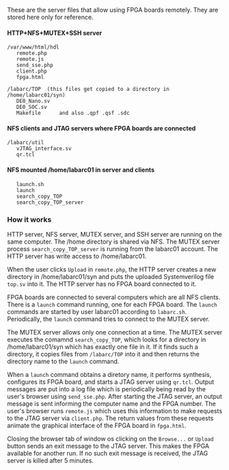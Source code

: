 These are the server files that allow using FPGA boards remotely.
They are stored here only for reference.

#### HTTP+NFS+MUTEX+SSH server
```
/var/www/html/hdl
   remote.php
   remote.js
   send_sse.php
   client.php
   fpga.html

/labarc/TOP  (this files get copied to a directory in /home/labarc01/syn)
   DE0_Nano.sv
   DE0_SOC.sv
   Makefile      and also .qpf .qsf .sdc
```
#### NFS clients and JTAG servers where FPGA boards are connected
```
/labarc/util
   vJTAG_interface.sv
   qr.tcl
```
#### NFS mounted /home/labarc01 in server and clients
```
   launch.sh
   launch
   search_copy_TOP
   search_copy_TOP_server
```
### How it works

HTTP server, NFS server, MUTEX server, and SSH server are running on the same computer.
The /home directory is shared via NFS.
The MUTEX server process `search_copy_TOP_server` is running
from the labarc01 account.
The HTTP server has write access to /home/labarc01.

When the user clicks `Upload` in `remote.php`,
the HTTP server creates a new directory in /home/labarc01/syn and
puts the uploaded Systemverilog file `top.sv` into it.
The HTTP server has no FPGA board connected to it.

FPGA boards are connected to several computers which are all NFS clients.
There is a `launch` command running, one for each FPGA board.
The `launch` commands are started by user labarc01 according to `labarc.sh`.
Periodically, the `launch` command tries to connect to the MUTEX server.

The MUTEX server allows only one connection at a time.
The MUTEX server executes the comamnd `search_copy_TOP`, which looks for a
directory in /home/labarc01/syn which has exactly one file in it.
If it finds such a directory, it copies files from `/labarc/TOP` into it
and then returns the directory name to the `launch` command.

When a `launch` command obtains a diretory name, it performs synthesis,
configures its FPGA board, and starts a JTAG server using `qr.tcl`.
Output messages are put into a log file which is periodically being read
by the user's browser using `send_sse.php`.
After starting the JTAG server, an output message is sent informing the computer
name and the FPGA number. The user's browser runs `remote.js` which uses
this information to make requests to the JTAG server via `client.php`.
The return values from these requests animate the graphical interface
of the FPGA board in `fpga.html`.

Closing the browser tab of window os clicking on the `Browse...` or `Upload` button
sends an exit message to the JTAG server. This makes the FPGA available for
another run.
If no such exit message is received, the JTAG server is killed after 5 minutes.

